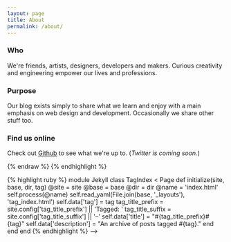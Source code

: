 ```yaml
---
layout: page
title: About
permalink: /about/
---
```


### Who

We're friends, artists, designers, developers and makers. Curious creativity and engineering empower our lives and professions.

### Purpose

Our blog exists simply to share what we learn and enjoy with a main emphasis on web design and development. Occasionally we share other stuff too.

### Find us online

Check out [Github](http://github.com/fotonic) to see what we're up to. (_Twitter is coming soon._)

<!-- ### Contact

If you have a web project you'd like discuss with us, [get in touch](http//) -->

<!-- A simple Jekyll theme inspired by Google's new visual language, Material Design.

Here is some dummy text to be replaced with some non-dummy text later:



## Deforme sperata ita quae pennaeque sumat retinebat

Lorem markdownum cognoscit tacitaque supremis, grates auxilium purpura, vocalia
meae coniciunt remissos. Ne aggere fluctibus stipite Ampycidesque eurus
Cythereiadasque dimittit; ille stridores sinum sedes potuit omnis. Dextra nefas:
latet [cum](http://twitter.com/search?q=haskell) illa quoque est ponto usus
fuerat tepidique. Nomina inferias; per Philemon prius vanos faciam tincta
frustra. Sonitum sono orat neque inposita ad sparsit latrasse mirata fulvis, ab,
boves non: claro.

> Photonics is the science and technology of generating, controlling, and detecting photons, which are particles of light. Photonics underpins technologies of daily life from smartphones to laptops to the Internet to medical instruments to lighting technology.

Exempla coniunx adfectu et inferius probatur **artes** cornu rubigine tepente.
Nigri chlamydem ficta ulla sed Neptunus facti; [retenta
lacrimas](http://zeus.ugent.be/) pontum pulvere forte! Et prioribus, montis:
gaudete herbas perdideris passa, breve sua lux. Est ave quantam iussus **vitam**
iacentes esse furit piceis, *medium*, quod.


## Ipsa trium quoque induruit nec

Moles illo mole; per mille caelesti magnae. Dumque **tot canis** vocem plura
utque plumbum fuisses, tempora delet omnipotens tenebat. Saepius tota.

1. Non Aeolidis oracla
2. Fore videam habet armandique Achille virtus
3. Vultus minuunt potuisse inquit
4. Generum haud
5. Frondes quo

Aequoris iam volucres leviter cervum, mori inplet vera, hanc fit, nutu desinat
procul [Orpheus](http://seenly.com/), lumina est. Retro corpus pertulerint
medio, **dant** notum *traxit* Athenae veras. Haec remittas, coniunx? Eris nervi
saucius bene dabant nominibus in sive, non mortalis, et. Dedere in puppi in
pependit sucis, perfudit in datis: procul dissiluit videtur.

Et modum accepti, longoque sibi iussere. Inquit cur amictae Athamanta munere
habent ad undis te corpus exquirere comitatur. Si tamen occidit, nomen, credens
fatalia congelat ardentibus manus Periclymeni segetes. Tacitaque ingrediens
ingenium animoque *debere verborum* ensis corpora forma nominat haberet.


{% highlight css %}
#container {
  float: left;
  margin: 0 -240px 0 0;
  width: 100%;
}
{% endhighlight %}

{% highlight html %}
{% raw %}
<nav class="pagination" role="navigation">
{% if page.previous %}
<a href="{{ site.url }}{{ page.previous.url }}" class="btn" title="{{ page.previous.title }}">Previous article</a>
{% endif %}
{% if page.next %}
<a href="{{ site.url }}{{ page.next.url }}" class="btn" title="{{ page.next.title }}">Next article</a>
{% endif %}
</nav><!-- /.pagination -->
{% endraw %}
{% endhighlight %}

{% highlight ruby %}
  module Jekyll
  class TagIndex < Page
  def initialize(site, base, dir, tag)
  @site = site
  @base = base
  @dir = dir
  @name = 'index.html'
  self.process(@name)
  self.read_yaml(File.join(base, '_layouts'), 'tag_index.html')
  self.data['tag'] = tag
  tag_title_prefix = site.config['tag_title_prefix'] || 'Tagged: '
  tag_title_suffix = site.config['tag_title_suffix'] || '&#8211;'
  self.data['title'] = "#{tag_title_prefix}#{tag}"
  self.data['description'] = "An archive of posts tagged #{tag}."
  end
  end
  end
{% endhighlight %} -->
